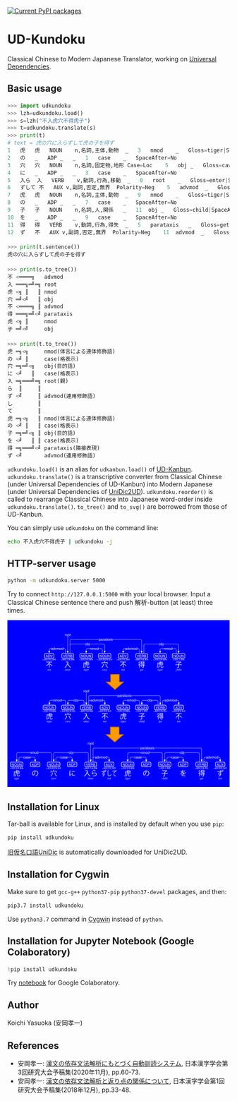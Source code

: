 [![Current PyPI packages](https://badge.fury.io/py/udkundoku.svg)](https://pypi.org/project/udkundoku/)

# UD-Kundoku

Classical Chinese to Modern Japanese Translator, working on [Universal Dependencies](https://universaldependencies.org/format.html).

## Basic usage

```py
>>> import udkundoku
>>> lzh=udkundoku.load()
>>> s=lzh("不入虎穴不得虎子")
>>> t=udkundoku.translate(s)
>>> print(t)
# text = 虎の穴に入らずして虎の子を得ず
1	虎	虎	NOUN	n,名詞,主体,動物	_	3	nmod	_	Gloss=tiger|SpaceAfter=No
2	の	_	ADP	_	_	1	case	_	SpaceAfter=No
3	穴	穴	NOUN	n,名詞,固定物,地形	Case=Loc	5	obj	_	Gloss=cave|SpaceAfter=No
4	に	_	ADP	_	_	3	case	_	SpaceAfter=No
5	入ら	入	VERB	v,動詞,行為,移動	_	0	root	_	Gloss=enter|SpaceAfter=No
6	ずして	不	AUX	v,副詞,否定,無界	Polarity=Neg	5	advmod	_	Gloss=not|SpaceAfter=No
7	虎	虎	NOUN	n,名詞,主体,動物	_	9	nmod	_	Gloss=tiger|SpaceAfter=No
8	の	_	ADP	_	_	7	case	_	SpaceAfter=No
9	子	子	NOUN	n,名詞,人,関係	_	11	obj	_	Gloss=child|SpaceAfter=No
10	を	_	ADP	_	_	9	case	_	SpaceAfter=No
11	得	得	VERB	v,動詞,行為,得失	_	5	parataxis	_	Gloss=get|SpaceAfter=No
12	ず	不	AUX	v,副詞,否定,無界	Polarity=Neg	11	advmod	_	Gloss=not|SpaceAfter=No

>>> print(t.sentence())
虎の穴に入らずして虎の子を得ず

>>> print(s.to_tree())
不 <════╗   advmod
入 ═══╗═╝═╗ root
虎 <╗ ║   ║ nmod
穴 ═╝<╝   ║ obj
不 <════╗ ║ advmod
得 ═══╗═╝<╝ parataxis
虎 <╗ ║     nmod
子 ═╝<╝     obj

>>> print(t.to_tree())
虎 ═╗<╗     nmod(体言による連体修飾語)
の <╝ ║     case(格表示)
穴 ═╗═╝<╗   obj(目的語)
に <╝   ║   case(格表示)
入 ═╗═══╝═╗ root(親)
ら  ║     ║
ず <╝     ║ advmod(連用修飾語)
し        ║
て        ║
虎 ═╗<╗   ║ nmod(体言による連体修飾語)
の <╝ ║   ║ case(格表示)
子 ═╗═╝<╗ ║ obj(目的語)
を <╝   ║ ║ case(格表示)
得 ═╗═══╝<╝ parataxis(隣接表現)
ず <╝       advmod(連用修飾語)
```

`udkundoku.load()` is an alias for `udkanbun.load()` of [UD-Kanbun](https://github.com/KoichiYasuoka/UD-Kanbun/). `udkundoku.translate()` is a transcriptive converter from Classical Chinese (under Universal Dependencies of UD-Kanbun) into Modern Japanese (under Universal Dependencies of [UniDic2UD](https://github.com/KoichiYasuoka/UniDic2UD/)). `udkundoku.reorder()` is called to rearrange Classical Chinese into Japanese word-order inside `udkundoku.translate()`. `to_tree()` and `to_svg()` are borrowed from those of UD-Kanbun.

You can simply use `udkundoku` on the command line:
```sh
echo 不入虎穴不得虎子 | udkundoku -j
```

## HTTP-server usage

```sh
python -m udkundoku.server 5000
```
Try to connect `http://127.0.0.1:5000` with your local browser. Input a Classical Chinese sentence there and push 解析-button (at least) three times.

![不入虎穴不得虎子](https://raw.githubusercontent.com/KoichiYasuoka/UD-Kundoku/master/example.png)

## Installation for Linux

Tar-ball is available for Linux, and is installed by default when you use `pip`:
```sh
pip install udkundoku
```
[旧仮名口語UniDic](https://clrd.ninjal.ac.jp/unidic/download_all.html#unidic_qkana) is automatically downloaded for UniDic2UD.

## Installation for Cygwin

Make sure to get `gcc-g++` `python37-pip` `python37-devel` packages, and then:
```sh
pip3.7 install udkundoku
```
Use `python3.7` command in [Cygwin](https://www.cygwin.com/install.html) instead of `python`.

## Installation for Jupyter Notebook (Google Colaboratory)

```py
!pip install udkundoku
```

Try [notebook](https://colab.research.google.com/github/KoichiYasuoka/UD-Kundoku/blob/master/udkundoku.ipynb) for Google Colaboratory.

## Author

Koichi Yasuoka (安岡孝一)

## References

* 安岡孝一: [漢文の依存文法解析にもとづく自動訓読システム](http://hdl.handle.net/2433/259315), 日本漢字学会第3回研究大会予稿集(2020年11月), pp.60-73.
* 安岡孝一: [漢文の依存文法解析と返り点の関係について](http://hdl.handle.net/2433/235609), 日本漢字学会第1回研究大会予稿集(2018年12月), pp.33-48.

